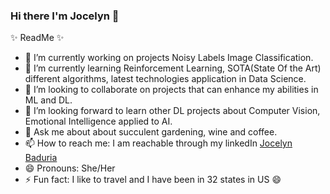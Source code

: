 ### Hi there I'm Jocelyn 👋


✨ ReadMe ✨

- 🔭 I’m currently working on projects Noisy Labels Image Classification.
- 🌱 I’m currently learning Reinforcement Learning, SOTA(State Of the Art) different algorithms, latest technologies application in Data Science.
- 👯 I’m looking to collaborate on projects that can enhance my abilities in ML and DL.
- 🤔 I’m looking forward to learn other DL projects about Computer Vision, Emotional Intelligence applied to AI.
- 💬 Ask me about about succulent gardening, wine and coffee.
- 📫 How to reach me: I am reachable through my linkedIn [Jocelyn Baduria](https://www.linkedin.com/in/jocelyn-b-87b88543/)
- 😄 Pronouns: She/Her
- ⚡ Fun fact: I like to travel and I have been in 32 states in US :smile:       
